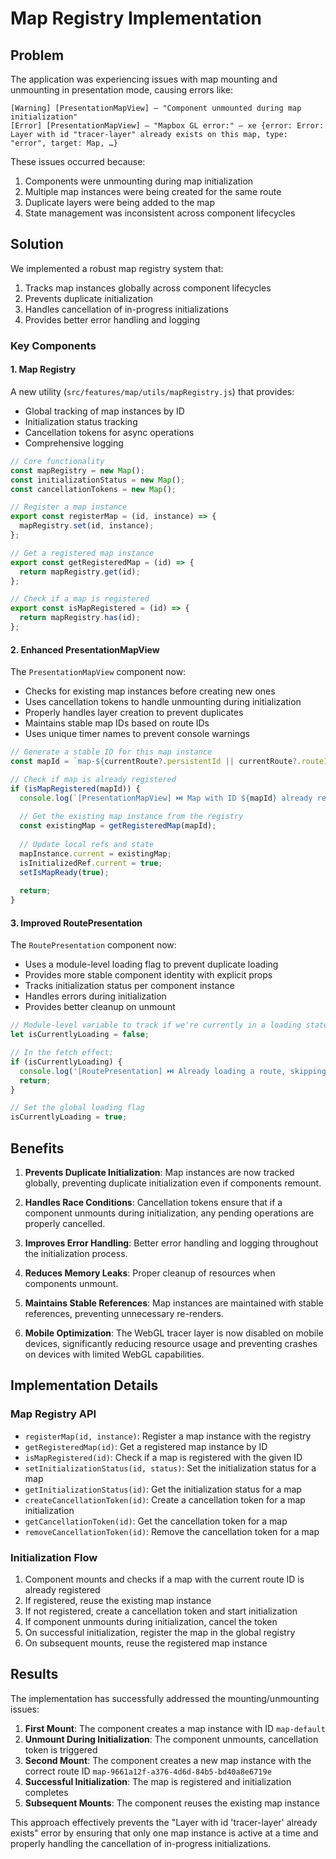 # Map Registry Implementation

## Problem

The application was experiencing issues with map mounting and unmounting in presentation mode, causing errors like:

```
[Warning] [PresentationMapView] – "Component unmounted during map initialization"
[Error] [PresentationMapView] – "Mapbox GL error:" – xe {error: Error: Layer with id "tracer-layer" already exists on this map, type: "error", target: Map, …}
```

These issues occurred because:

1. Components were unmounting during map initialization
2. Multiple map instances were being created for the same route
3. Duplicate layers were being added to the map
4. State management was inconsistent across component lifecycles

## Solution

We implemented a robust map registry system that:

1. Tracks map instances globally across component lifecycles
2. Prevents duplicate initialization
3. Handles cancellation of in-progress initializations
4. Provides better error handling and logging

### Key Components

#### 1. Map Registry

A new utility (`src/features/map/utils/mapRegistry.js`) that provides:

- Global tracking of map instances by ID
- Initialization status tracking
- Cancellation tokens for async operations
- Comprehensive logging

```javascript
// Core functionality
const mapRegistry = new Map();
const initializationStatus = new Map();
const cancellationTokens = new Map();

// Register a map instance
export const registerMap = (id, instance) => {
  mapRegistry.set(id, instance);
};

// Get a registered map instance
export const getRegisteredMap = (id) => {
  return mapRegistry.get(id);
};

// Check if a map is registered
export const isMapRegistered = (id) => {
  return mapRegistry.has(id);
};
```

#### 2. Enhanced PresentationMapView

The `PresentationMapView` component now:

- Checks for existing map instances before creating new ones
- Uses cancellation tokens to handle unmounting during initialization
- Properly handles layer creation to prevent duplicates
- Maintains stable map IDs based on route IDs
- Uses unique timer names to prevent console warnings

```javascript
// Generate a stable ID for this map instance
const mapId = `map-${currentRoute?.persistentId || currentRoute?.routeId || 'default'}`;

// Check if map is already registered
if (isMapRegistered(mapId)) {
  console.log(`[PresentationMapView] ⏭️ Map with ID ${mapId} already registered, reusing instance`);
  
  // Get the existing map instance from the registry
  const existingMap = getRegisteredMap(mapId);
  
  // Update local refs and state
  mapInstance.current = existingMap;
  isInitializedRef.current = true;
  setIsMapReady(true);
  
  return;
}
```

#### 3. Improved RoutePresentation

The `RoutePresentation` component now:

- Uses a module-level loading flag to prevent duplicate loading
- Provides more stable component identity with explicit props
- Tracks initialization status per component instance
- Handles errors during initialization
- Provides better cleanup on unmount

```javascript
// Module-level variable to track if we're currently in a loading state
let isCurrentlyLoading = false;

// In the fetch effect:
if (isCurrentlyLoading) {
  console.log('[RoutePresentation] ⏭️ Already loading a route, skipping duplicate fetch');
  return;
}

// Set the global loading flag
isCurrentlyLoading = true;
```

## Benefits

1. **Prevents Duplicate Initialization**: Map instances are now tracked globally, preventing duplicate initialization even if components remount.

2. **Handles Race Conditions**: Cancellation tokens ensure that if a component unmounts during initialization, any pending operations are properly cancelled.

3. **Improves Error Handling**: Better error handling and logging throughout the initialization process.

4. **Reduces Memory Leaks**: Proper cleanup of resources when components unmount.

5. **Maintains Stable References**: Map instances are maintained with stable references, preventing unnecessary re-renders.

6. **Mobile Optimization**: The WebGL tracer layer is now disabled on mobile devices, significantly reducing resource usage and preventing crashes on devices with limited WebGL capabilities.

## Implementation Details

### Map Registry API

- `registerMap(id, instance)`: Register a map instance with the registry
- `getRegisteredMap(id)`: Get a registered map instance by ID
- `isMapRegistered(id)`: Check if a map is registered with the given ID
- `setInitializationStatus(id, status)`: Set the initialization status for a map
- `getInitializationStatus(id)`: Get the initialization status for a map
- `createCancellationToken(id)`: Create a cancellation token for a map initialization
- `getCancellationToken(id)`: Get the cancellation token for a map
- `removeCancellationToken(id)`: Remove the cancellation token for a map

### Initialization Flow

1. Component mounts and checks if a map with the current route ID is already registered
2. If registered, reuse the existing map instance
3. If not registered, create a cancellation token and start initialization
4. If component unmounts during initialization, cancel the token
5. On successful initialization, register the map in the global registry
6. On subsequent mounts, reuse the registered map instance

## Results

The implementation has successfully addressed the mounting/unmounting issues:

1. **First Mount**: The component creates a map instance with ID `map-default`
2. **Unmount During Initialization**: The component unmounts, cancellation token is triggered
3. **Second Mount**: The component creates a new map instance with the correct route ID `map-9661a12f-a376-4d6d-84b5-bd40a8e6719e`
4. **Successful Initialization**: The map is registered and initialization completes
5. **Subsequent Mounts**: The component reuses the existing map instance

This approach effectively prevents the "Layer with id 'tracer-layer' already exists" error by ensuring that only one map instance is active at a time and properly handling the cancellation of in-progress initializations.
